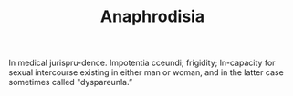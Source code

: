 ---
title: Anaphrodisia
permalink: "/definitions/anaphrodisia.html"
body: In medical jurispru-dence. Impotentia cceundi; frigidity; ln-capacity for sexual
  intercourse existing in either man or woman, and in the latter case sometimes called
  "dyspareunla.”
published_at: '2018-07-07'
layout: post
---